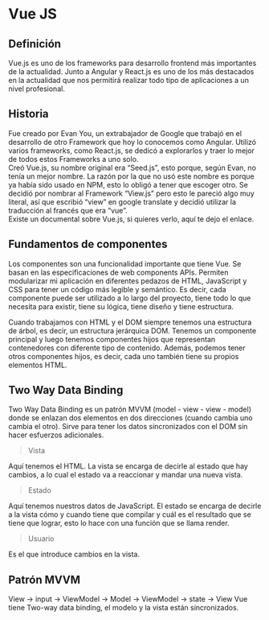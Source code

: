# Vue JS

## Definición

Vue.js es uno de los frameworks para desarrollo frontend más importantes de la actualidad. Junto a Angular y React.js es uno de los más destacados en la actualidad que nos permitirá realizar todo tipo de aplicaciones a un nivel profesional.

## Historia

Fue creado por Evan You, un extrabajador de Google que trabajó en el desarrollo de otro Framework que hoy lo conocemos como Angular. Utilizó varios frameworks, como React.js, se dedicó a explorarlos y traer lo mejor de todos estos Frameworks a uno solo.  
Creó Vue.js, su nombre original era “Seed.js”, esto porque, según Evan, no tenía un mejor nombre. La razón por la que no usó este nombre es porque ya había sido usado en NPM, esto lo obligó a tener que escoger otro. Se decidió por nombrar al Framework “View.js” pero esto le pareció algo muy literal, así que escribió “view” en google translate y decidió utilizar la traducción al francés que era “vue”.  
Existe un documental sobre Vue.js, si quieres verlo, aquí te dejo el enlace.

## Fundamentos de componentes

Los componentes son una funcionalidad importante que tiene Vue. Se basan en las especificaciones de web components APIs. Permiten modularizar mi aplicación en diferentes pedazos de HTML, JavaScript y CSS para tener un código más legible y semántico. Es decir, cada componente puede ser utilizado a lo largo del proyecto, tiene todo lo que necesita para existir, tiene su lógica, tiene diseño y tiene estructura.

Cuando trabajamos con HTML y el DOM siempre tenemos una estructura de árbol, es decir, un estructura jerárquica DOM. Tenemos un componente principal y luego tenemos componentes hijos que representan contenedores con diferente tipo de contenido. Además, podemos tener otros componentes hijos, es decir, cada uno también tiene su propios elementos HTML.

## Two Way Data Binding

Two Way Data Binding es un patrón MVVM (model - view - view - model) donde se enlazan dos elementos en dos direcciones (cuando cambia uno cambia el otro). Sirve para tener los datos sincronizados con el DOM sin hacer esfuerzos adicionales.

> Vista

Aquí tenemos el HTML. La vista se encarga de decirle al estado que hay cambios, a lo cual el estado va a reaccionar y mandar una nueva vista.

> Estado

Aquí tenemos nuestros datos de JavaScript. El estado se encarga de decirle a la vista cómo y cuando tiene que compilar y cuál es el resultado que se tiene que lograr, esto lo hace con una función que se llama render.

> Usuario

Es el que introduce cambios en la vista.

## Patrón MVVM

View -> input -> ViewModel -> Model -> ViewModel -> state -> View
Vue tiene Two-way data binding, el modelo y la vista están sincronizados.
